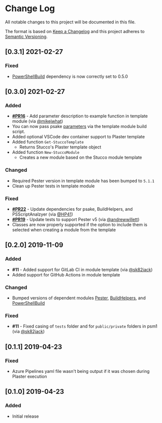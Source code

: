 # Change Log

All notable changes to this project will be documented in this file.

The format is based on [Keep a Changelog](http://keepachangelog.com/)
and this project adheres to [Semantic Versioning](http://semver.org/).

## [0.3.1] 2021-02-27

### Fixed

- [PowerShellBuild](https://github.com/psake/PowerShellBuild) dependency is now correctly set to 0.5.0

## [0.3.0] 2021-02-27

### Added

- [**#PR16**](https://github.com/devblackops/Stucco/pull/16) - Add parameter description to example function in template module (via [@mikejwhat](https://github.com/mikejwhat))
- You can now pass psake [parameters](https://psake.readthedocs.io/en/latest/pass-parameters/) via the template module build script.
- Added optional VSCode dev container support to Plaster template
- Added function `Get-StuccoTemplate`
  - Returns Stucco's Plaster template object
- Added function `New-StuccoModule`
  - Creates a new module based on the Stucco module template

### Changed

- Required Pester version in template module has been bumped to `5.1.1`
- Clean up Pester tests in template module

### Fixed

- [**#PR22**](https://github.com/devblackops/Stucco/pull/22) - Update dependencies for psake, BuildHelpers, and PSScriptAnalzyer (via [@HP41](https://github.com/HP41))
- [**#PR19**](https://github.com/devblackops/Stucco/pull/19) - Update tests to support Pester v5 (via [@andrewwillett](https://github.com/andrewwillett))
- Classes are now properly supported if the option to include them is selected when creating a module from the template

## [0.2.0] 2019-11-09

### Added

- **#11** - Added support for GitLab CI in module template (via [@sk82jack](https://github.com/sk82jack))
- Added support for GitHub Actions in module template

### Changed

- Bumped versions of dependent modules [Pester](https://github.com/pester/Pester), [BuildHelpers](https://github.com/RamblingCookieMonster/BuildHelpers), and [PowerShellBuild](https://github.com/psake/PowerShellBuild)

### Fixed

- **#11** - Fixed casing of `tests` folder and for `public/private` folders in psm1 (via [@sk82jack](https://github.com/sk82jack))

## [0.1.1] 2019-04-23

### Fixed

- Azure Pipelines yaml file wasn't being output if it was chosen during Plaster execution

## [0.1.0] 2019-04-23

### Added

- Initial release
